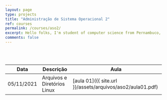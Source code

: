 ```yaml
---
layout: page
type: projects
title: "Administração de Sistema Operacional 2"
ref: courses
permalink: /courses/aso2/
excerpt: Hello folks, I'm student of computer science from Pernambuco, Brazil. This blog is for documentation about my research journey,  programming and related.
comments: false
---
```

<br/>

<br/>

| Data | Descrição | Aula |
| --- | ------- | --- |
| 05/11/2021 | Arquivos e Diretórios Linux | [aula 01]({{ site.url }}/assets/arquivos/aso2/aula01.pdf) |
